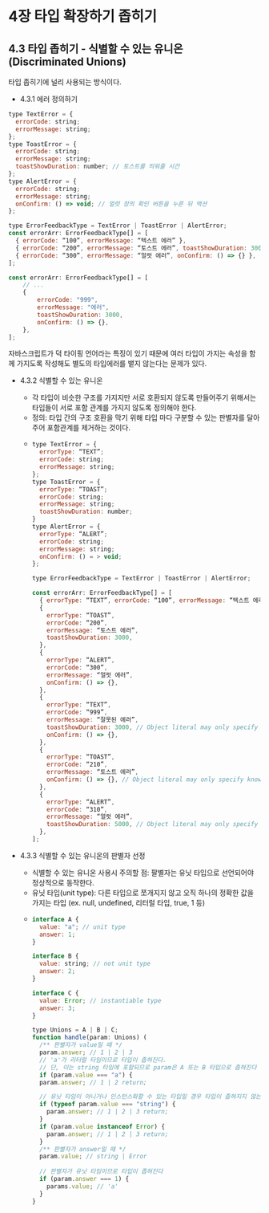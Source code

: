 # 4장 타입 확장하기 좁히기

## 4.3 타입 좁히기 - 식별할 수 있는 유니온 (Discriminated Unions)
타입 좁히기에 널리 사용되는 방식이다.

- 4.3.1 에러 정의하기
```jsx
type TextError = {
  errorCode: string;
  errorMessage: string;
};
type ToastError = {
  errorCode: string;
  errorMessage: string;
  toastShowDuration: number; // 토스트를 띄워줄 시간
};
type AlertError = {
  errorCode: string;
  errorMessage: string;
  onConfirm: () => void; // 얼럿 창의 확인 버튼을 누른 뒤 액션
};

type ErrorFeedbackType = TextError | ToastError | AlertError;
const errorArr: ErrorFeedbackType[] = [
  { errorCode: “100”, errorMessage: “텍스트 에러” },
  { errorCode: “200”, errorMessage: “토스트 에러”, toastShowDuration: 3000 },
  { errorCode: “300”, errorMessage: “얼럿 에러”, onConfirm: () => {} },
];

const errorArr: ErrorFeedbackType[] = [
  	// ...
  	{
    	errorCode: "999",
    	errorMessage: "에러",
    	toastShowDuration: 3000,
    	onConfirm: () => {},
  	},
];
```
자바스크립트가 덕 타이핑 언어라는 특징이 있기 때문에 여러 타입이 가지는 속성을 함께 가지도록 작성해도 별도의 타입에러를 뱉지 않는다는 문제가 있다.

- 4.3.2 식별할 수 있는 유니온
  - 각 타입이 비슷한 구조를 가지지만 서로 호환되지 않도록 만들어주기 위해서는 타입들이 서로 포함 관계를 가지지 않도록 정의해야 한다.
  - 정의: 타입 간의 구조 호환을 막기 위해 타입 마다 구분할 수 있는 판별자를 달아주어 포함관계를 제거하는 것이다.
  - ```jsx
    type TextError = {
      errorType: “TEXT”;
      errorCode: string;
      errorMessage: string;
    };
    type ToastError = {
      errorType: “TOAST”;
      errorCode: string;
      errorMessage: string;
      toastShowDuration: number;
    }
    type AlertError = {
      errorType: “ALERT”;
      errorCode: string;
      errorMessage: string;
      onConfirm: () = > void;
    };

    type ErrorFeedbackType = TextError | ToastError | AlertError;

    const errorArr: ErrorFeedbackType[] = [
      { errorType: “TEXT”, errorCode: “100”, errorMessage: “텍스트 에러” },
      {
        errorType: “TOAST”,
        errorCode: “200”,
        errorMessage: “토스트 에러”,
        toastShowDuration: 3000,
      },
      {
        errorType: “ALERT”,
        errorCode: “300”,
        errorMessage: “얼럿 에러”,
        onConfirm: () => {},
      },
      {
        errorType: “TEXT”,
        errorCode: “999”,
        errorMessage: “잘못된 에러”,
        toastShowDuration: 3000, // Object literal may only specify known properties, and ‘toastShowDuration’ does not exist in type ‘TextError’
        onConfirm: () => {},
      },
      {
        errorType: “TOAST”,
        errorCode: “210”,
        errorMessage: “토스트 에러”,
        onConfirm: () => {}, // Object literal may only specify known properties, and ‘onConfirm’ does not exist in type ‘ToastError’
      },
      {
        errorType: “ALERT”,
        errorCode: “310”,
        errorMessage: “얼럿 에러”,
        toastShowDuration: 5000, // Object literal may only specify known properties, and ‘toastShowDuration’ does not exist in type ‘AlertError’
      },
    ];
    ```

- 4.3.3 식별할 수 있는 유니온의 판별자 선정
  - 식별할 수 있는 유니온 사용시 주의할 점: 팔별자는 유닛 타입으로 선언되어야 정상적으로 동작한다.
  - 유닛 타입(unit type): 다른 타입으로 쪼개지지 않고 오직 하나의 정확한 값을 가지는 타입 (ex. null, undefined, 리터럴 타입, true, 1 등)
  - ```jsx
    interface A {
      value: "a"; // unit type 
      answer: 1;
    }
    
    interface B {
      value: string; // not unit type 
      answer: 2;
    }
    
    interface C {
      value: Error; // instantiable type 
      answer: 3;
    }
    
    type Unions = A | B | C;
    function handle(param: Unions) (
      /** 판별자가 value일 때 */
      param.answer; // 1 | 2 | 3
      // 'a'가 리터럴 타임이므로 타입이 좁혀진다.
      // 단, 이는 string 타임에 포함되므로 param은 A 또는 B 타입으로 좁혀진다
      if (param.value === "a") {
      param.answer; // 1 | 2 return;
    
      // 유닛 타임이 아니거나 인스턴스화할 수 있는 타입일 경우 타입이 좁혀지지 않는다 
      if (typeof param.value === "string") {
    	param.answer; // 1 | 2 | 3 return;
      }
      if (param.value instanceof Error) {
        param.answer; // 1 | 2 | 3 return;
      }
      /** 판별자가 answer일 때 */
      param.value; // string | Error
      
      // 판별자가 유닛 타임이므로 타입이 좁혀진다
      if (param.answer === 1) {
        params.value; // 'a'
      }
    }
    ```

